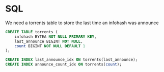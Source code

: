 # SQL

We need a torrents table to store the last time an infohash was announce

```sql
CREATE TABLE torrents (
    infohash BYTEA NOT NULL PRIMARY KEY,
    last_announce BIGINT NOT NULL,
    count BIGINT NOT NULL DEFAULT 1
);

CREATE INDEX last_announce_idx ON torrents(last_announce);
CREATE INDEX announce_count_idx ON torrents(count);
```